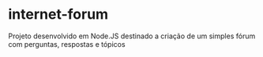 # internet-forum
Projeto desenvolvido em Node.JS destinado a criação de um simples fórum com perguntas, respostas e tópicos
